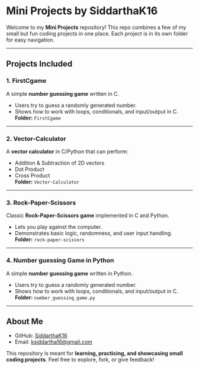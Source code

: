 # Mini Projects by SiddarthaK16

Welcome to my **Mini Projects** repository! This repo combines a few of my small but fun coding projects in one place. Each project is in its own folder for easy navigation.  

---

## Projects Included

### 1. **FirstCgame**
A simple **number guessing game** written in C.  
- Users try to guess a randomly generated number.  
- Shows how to work with loops, conditionals, and input/output in C.  
**Folder:** `FirstCgame`

---

### 2. **Vector-Calculator**
A **vector calculator** in C/Python that can perform:  
- Addition & Subtraction of 2D vectors  
- Dot Product  
- Cross Product  
**Folder:** `Vector-Calculator`

---

### 3. **Rock-Paper-Scissors**
Classic **Rock-Paper-Scissors game** implemented in C and Python.  
- Lets you play against the computer.  
- Demonstrates basic logic, randomness, and user input handling.  
**Folder:** `rock-paper-scissors`

---

### 4. **Number guessing Game in Python**
A simple **number guessing game** written in Python.  
- Users try to guess a randomly generated number.  
- Shows how to work with loops, conditionals, and input/output in C.  
**Folder:** `number_guessing_game.py`


---

## About Me
- GitHub: [SiddarthaK16](https://github.com/SiddarthaK16)  
- Email: ksiddartha16@gmail.com  

This repository is meant for **learning, practicing, and showcasing small coding projects**. Feel free to explore, fork, or give feedback!  
